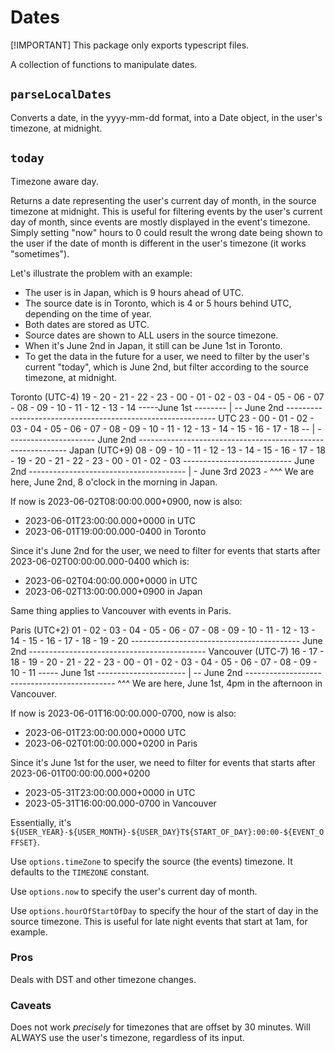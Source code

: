 # Dates

[!IMPORTANT] This package only exports typescript files.

A collection of functions to manipulate dates.

## `parseLocalDates`

Converts a date, in the yyyy-mm-dd format, into a Date object, in the user's timezone, at midnight.

## `today`

Timezone aware day.

Returns a date representing the user's current day of month, in the source timezone at midnight.
This is useful for filtering events by the user's current day of month, since events are mostly
displayed in the event's timezone. Simply setting "now" hours to 0 could result the wrong date being
shown to the user if the date of month is different in the user's timezone (it works "sometimes").

Let's illustrate the problem with an example:

-   The user is in Japan, which is 9 hours ahead of UTC.
-   The source date is in Toronto, which is 4 or 5 hours behind UTC, depending on the time of year.
-   Both dates are stored as UTC.
-   Source dates are shown to ALL users in the source timezone.
-   When it's June 2nd in Japan, it still can be June 1st in Toronto.
-   To get the data in the future for a user, we need to filter by the user's current "today", which
    is June 2nd, but filter according to the source timezone, at midnight.

Toronto (UTC-4) 19 - 20 - 21 - 22 - 23 - 00 - 01 - 02 - 03 - 04 - 05 - 06 - 07 - 08 - 09 - 10 - 11 -
12 - 13 - 14 -----June 1st -------- | -- June 2nd
------------------------------------------------------------ UTC 23 - 00 - 01 - 02 - 03 - 04 - 05 -
06 - 07 - 08 - 09 - 10 - 11 - 12 - 13 - 14 - 15 - 16 - 17 - 18 -- | ---------------------- June 2nd
------------------------------------------------------------ Japan (UTC+9) 08 - 09 - 10 - 11 - 12 -
13 - 14 - 15 - 16 - 17 - 18 - 19 - 20 - 21 - 22 - 23 - 00 - 01 - 02 - 03 ---------------------------
June 2nd --------------------------------------- | - June 3rd 2023 - ^^^ We are here, June 2nd, 8
o'clock in the morning in Japan.

If now is 2023-06-02T08:00:00.000+0900, now is also:

-   2023-06-01T23:00:00.000+0000 in UTC
-   2023-06-01T19:00:00.000-0400 in Toronto

Since it's June 2nd for the user, we need to filter for events that starts after
2023-06-02T00:00:00.000-0400 which is:

-   2023-06-02T04:00:00.000+0000 in UTC
-   2023-06-02T13:00:00.000+0900 in Japan

Same thing applies to Vancouver with events in Paris.

Paris (UTC+2) 01 - 02 - 03 - 04 - 05 - 06 - 07 - 08 - 09 - 10 - 11 - 12 - 13 - 14 - 15 - 16 - 17 -
18 - 19 - 20 ------------------------------------------ June 2nd
-------------------------------------------- Vancouver (UTC-7) 16 - 17 - 18 - 19 - 20 - 21 - 22 -
23 - 00 - 01 - 02 - 03 - 04 - 05 - 06 - 07 - 08 - 09 - 10 - 11 ----- June 1st ----------------------
| -- June 2nd --------------------------------------------- ^^^ We are here, June 1st, 4pm in the
afternoon in Vancouver.

If now is 2023-06-01T16:00:00.000-0700, now is also:

-   2023-06-01T23:00:00.000+0000 UTC
-   2023-06-02T01:00:00.000+0200 in Paris

Since it's June 1st for the user, we need to filter for events that starts after
2023-06-01T00:00:00.000+0200

-   2023-05-31T23:00:00.000+0000 in UTC
-   2023-05-31T16:00:00.000-0700 in Vancouver

Essentially, it's `${USER_YEAR}-${USER_MONTH}-${USER_DAY}T${START_OF_DAY}:00:00-${EVENT_OFFSET}`.

Use `options.timeZone` to specify the source (the events) timezone. It defaults to the `TIMEZONE`
constant.

Use `options.now` to specify the user's current day of month.

Use `options.hourOfStartOfDay` to specify the hour of the start of day in the source timezone. This
is useful for late night events that start at 1am, for example.

### Pros

Deals with DST and other timezone changes.

### Caveats

Does not work _precisely_ for timezones that are offset by 30 minutes. Will ALWAYS use the user's
timezone, regardless of its input.
